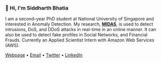 ### 👋 Hi, I'm Siddharth Bhatia

I am a second-year PhD student at National University of Singapore and interested in Anomaly Detection. My research, **[MIDAS](https://github.com/Stream-AD/MIDAS/)**, is used to detect intrusions, DoS, and DDoS attacks in real-time in an online manner. It can also be used to detect fake profiles in Social Networks, and Financial Frauds. Currently an Applied Scientist Intern with Amazon Web Services (AWS).

[Webpage](https://www.comp.nus.edu.sg/~sbhatia/) • [Email](mailto:siddharth@comp.nus.edu.sg) • [Twitter](https://twitter.com/siddharthb_) • [LinkedIn](https://www.linkedin.com/in/siddharthbhatia-nus/)
